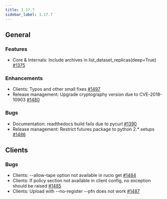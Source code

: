```yaml
---
title: 1.17.7
sidebar_label: 1.17.7
---
```


## General

### Features

- Core & Internals: Include archives in list_dataset_replicas(deep=True) [#1375](https://github.com/rucio/rucio/issues/1375)

### Enhancements

- Clients: Typos and other small fixes [#1497](https://github.com/rucio/rucio/issues/1497)
- Release management: Upgrade cryptography version due to CVE-2018-10903 [#1480](https://github.com/rucio/rucio/issues/1480)

### Bugs

- Documentation: readthedocs build fails due to pycurl [#1390](https://github.com/rucio/rucio/issues/1390)
- Release management: Restrict futures package to python 2.* setups [#1486](https://github.com/rucio/rucio/issues/1486)

## Clients

### Bugs

- Clients: --allow-tape option not available in rucio get [#1484](https://github.com/rucio/rucio/issues/1484)
- Clients: If policy section not available in client config, no exception should be raised [#1485](https://github.com/rucio/rucio/issues/1485)
- Clients: Upload with --no-register --pfn does not work [#1487](https://github.com/rucio/rucio/issues/1487)
